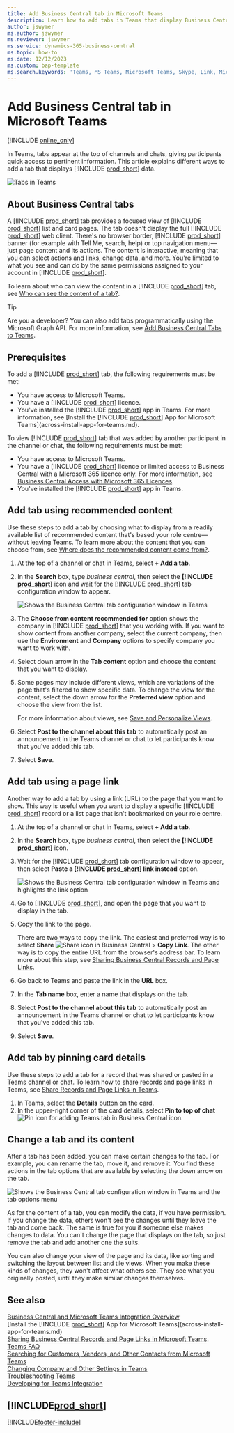 ```yaml
---
title: Add Business Central tab in Microsoft Teams
description: Learn how to add tabs in Teams that display Business Central pages.
author: jswymer
ms.author: jswymer
ms.reviewer: jswymer
ms.service: dynamics-365-business-central
ms.topic: how-to
ms.date: 12/12/2023
ms.custom: bap-template
ms.search.keywords: 'Teams, MS Teams, Microsoft Teams, Skype, Link, Microsoft 365, collaborate, collaboration, teamwork, share records, tab'
---
```


# <a name="add-business-central-tab-in-microsoft-teams"></a>Add Business Central tab in Microsoft Teams

[!INCLUDE [online_only](includes/online_only.md)]

In Teams, tabs appear at the top of channels and chats, giving participants quick access to pertinent information. This article explains different ways to add a tab that displays [!INCLUDE [prod_short](includes/prod_short.md)] data.

![Tabs in Teams](media/teams-tabs-border.png)

## <a name="about-business-central-tabs"></a>About Business Central tabs

A [!INCLUDE [prod_short](includes/prod_short.md)] tab provides a focused view of [!INCLUDE [prod_short](includes/prod_short.md)] list and card pages. The tab doesn't display the full [!INCLUDE [prod_short](includes/prod_short.md)] web client. There's no browser border, [!INCLUDE [prod_short](includes/prod_short.md)] banner (for example with Tell Me, search, help) or top navigation menu&mdash;just page content and its actions. The content is interactive, meaning that you can select actions and links, change data, and more. You're limited to what you see and can do by the same permissions assigned to your account in [!INCLUDE [prod_short](includes/prod_short.md)].

To learn about who can view the content in a [!INCLUDE [prod_short](includes/prod_short.md)] tab, see [Who can see the content of a tab?](/dynamics365/business-central/teams-faq?tabs=tabs#who-can-view).

> [!TIP]
> Are you a developer? You can also add tabs programmatically using the Microsoft Graph API. For more information, see [Add Business Central Tabs to Teams](/dynamics365/business-central/dev-itpro/developer/devenv-develop-for-teams-tabs).  

## <a name="prerequisites"></a>Prerequisites

To add a [!INCLUDE [prod_short](includes/prod_short.md)] tab, the following requirements must be met:

- You have access to Microsoft Teams.
- You have a [!INCLUDE [prod_short](includes/prod_short.md)] licence.
- You've installed the [!INCLUDE [prod_short](includes/prod_short.md)] app in Teams. For more information, see [Install the [!INCLUDE [prod_short](includes/prod_short.md)] App for Microsoft Teams](across-install-app-for-teams.md).

To view [!INCLUDE [prod_short](includes/prod_short.md)] tab that was added by another participant in the channel or chat, the following requirements must be met:

- You have access to Microsoft Teams.
- You have a [!INCLUDE [prod_short](includes/prod_short.md)] licence or limited access to Business Central with a Microsoft 365 licence only. For more information, see [Business Central Access with Microsoft 365 Licences](admin-access-with-m365-license.md).
- You've installed the [!INCLUDE [prod_short](includes/prod_short.md)] app in Teams.

## <a name="add-tab-using-recommended-content"></a>Add tab using recommended content

Use these steps to add a tab by choosing what to display from a readily available list of recommended content that's based your role centre&mdash;without leaving Teams. To learn more about the content that you can choose from, see [Where does the recommended content come from?](/dynamics365/business-central/teams-faq?tabs=tabs#where-does-the-recommended-content-come-from).

1. At the top of a channel or chat in Teams, select **+ Add a tab**.
2. In the **Search** box, type *business central*, then select the **[!INCLUDE [prod_short](includes/prod_short.md)]** icon and wait for the [!INCLUDE [prod_short](includes/prod_short.md)] tab configuration window to appear.

   ![Shows the Business Central tab configuration window in Teams](media/teams-bc-tab-config-window.png)

3. The **Choose from content recommended for** option shows the company in [!INCLUDE [prod_short](includes/prod_short.md)] that you working with. If you want to show content from another company, select the current company, then use the **Environment** and **Company** options to specify company you want to work with.
4. Select down arrow in the **Tab content** option and choose the content that you want to display.

   <!-- The list shows all pages that are bookmarked on your role center in [!INCLUDE [prod_short](includes/prod_short.md)]. To learn more about the content that you can choose from, see [Where does the recommended content come from?](teams-faq.md#recommended-content).-->
5. Some pages may include different views, which are variations of the page that's filtered to show specific data. To change the view for the content, select the down arrow for the **Preferred view** option and choose the view from the list.

   For more information about views, see [Save and Personalize Views](ui-views.md).
6. Select **Post to the channel about this tab** to automatically post an announcement in the Teams channel or chat to let participants know that you've added this tab.
7. Select **Save**.

## <a name="add-tab-using-a-page-link"></a>Add tab using a page link

Another way to add a tab by using a link (URL) to the page that you want to show. This way is useful when you want to display a specific [!INCLUDE [prod_short](includes/prod_short.md)] record or a list page that isn't bookmarked on your role centre.

1. At the top of a channel or chat in Teams, select **+ Add a tab**.
2. In the **Search** box, type *business central*, then select the **[!INCLUDE [prod_short](includes/prod_short.md)]** icon.
3. Wait for the [!INCLUDE [prod_short](includes/prod_short.md)] tab configuration window to appear, then select **Paste a [!INCLUDE [prod_short](includes/prod_short.md)] link instead** option.

   ![Shows the Business Central tab configuration window in Teams and highlights the link option](media/teams-bc-tab-config-window-page-link.png)
4. Go to [!INCLUDE [prod_short](includes/prod_short.md)], and open the page that you want to display in the tab.
5. Copy the link to the page.

   There are two ways to copy the link. The easiest and preferred way is to select **Share** ![Share icon in Business Central](media/share-icon.png) > **Copy Link**. The other way is to copy the entire URL from the browser's address bar. To learn more about this step, see [Sharing Business Central Records and Page Links](across-working-with-teams.md).

6. Go back to Teams and paste the link in the **URL** box.
7. In the **Tab name** box, enter a name that displays on the tab.
8. Select **Post to the channel about this tab** to automatically post an announcement in the Teams channel or chat to let participants know that you've added this tab.
9. Select **Save**.

## <a name="add-tab-by-pinning-card-details"></a>Add tab by pinning card details

Use these steps to add a tab for a record that was shared or pasted in a Teams channel or chat. To learn how to share records and page links in Teams, see [Share Records and Page Links in Teams](across-working-with-teams.md).

1. In Teams, select the **Details** button on the card.
2. In the upper-right corner of the card details, select **Pin to top of chat** ![Pin icon for adding Teams tab in Business Central](media/pin-teams.png) icon.

## <a name="change-a-tab-and-its-content"></a>Change a tab and its content

After a tab has been added, you can make certain changes to the tab. For example, you can rename the tab, move it, and remove it. You find these actions in the tab options that are available by selecting the down arrow on the tab.

![Shows the Business Central tab configuration window in Teams and the tab options menu](media/teams-bc-tab-config-window-options.png)

As for the content of a tab, you can modify the data, if you have permission. If you change the data, others won't see the changes until they leave the tab and come back. The same is true for you if someone else makes changes to data. You can't change the page that displays on the tab, so just remove the tab and add another one the suits.

You can also change your view of the page and its data, like sorting and switching the layout between list and tile views. When you make these kinds of changes, they won't affect what others see. They see what you originally posted, until they make similar changes themselves.

## <a name="see-also"></a>See also

[Business Central and Microsoft Teams Integration Overview](across-teams-overview.md)  
[Install the [!INCLUDE [prod_short](includes/prod_short.md)] App for Microsoft Teams](across-install-app-for-teams.md)  
[Sharing Business Central Records and Page Links in Microsoft Teams](across-working-with-teams.md).
[Teams FAQ](teams-faq.md)  
[Searching for Customers, Vendors, and Other Contacts from Microsoft Teams](across-search-contacts-teams.md)  
[Changing Company and Other Settings in Teams](across-teams-settings.md)  
[Troubleshooting Teams](admin-teams-troubleshooting.md)  
[Developing for Teams Integration](/dynamics365/business-central/dev-itpro/developer/devenv-develop-for-teams)  

## [!INCLUDE[prod_short](includes/free_trial_md.md)]  

[!INCLUDE[footer-include](includes/footer-banner.md)]
